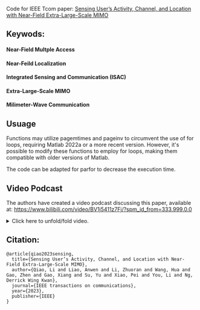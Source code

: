 Code for IEEE Tcom paper: [Sensing User’s Activity, Channel, and Location with Near-Field Extra-Large-Scale MIMO](https://ieeexplore.ieee.org/document/10286475)

## Keywods:

#### Near-Field Multple Access

#### Near-Feild Localization

#### Integrated Sensing and Communication (ISAC)

#### Extra-Large-Scale MIMO

#### Milimeter-Wave Communication


## Usuage

Functions may utilize pagemtimes and pageinv to circumvent the use of for loops, requiring Matlab 2022a or a more recent version. However, it's possible to modify these functions to employ for loops, making them compatible with older versions of Matlab.

The code can be adapted for parfor to decrease the execution time.


## Video Podcast

The authors have created a video podcast discussing this paper, available at: https://www.bilibili.com/video/BV1j5411z7Fj/?spm_id_from=333.999.0.0

<details>

  <summary>Click here to unfold/fold video.</summary>

  <div style="background-color: #e0f7fa; padding: 15px; border-radius: 10px; margin-top: 10px;">

    <iframe src="https://www.bilibili.com/video/BV1j5411z7Fj/?spm_id_from=333.999.0.0" width="560" height="315" frameborder="0" allowfullscreen></iframe>

  </div>

</details>

## Citation:

```
@article{qiao2023sensing,
  title={Sensing User’s Activity, Channel, and Location with Near-Field Extra-Large-Scale MIMO},
  author={Qiao, Li and Liao, Anwen and Li, Zhuoran and Wang, Hua and Gao, Zhen and Gao, Xiang and Su, Yu and Xiao, Pei and You, Li and Ng, Derrick Wing Kwan},
  journal={IEEE transactions on communications},
  year={2023},
  publisher={IEEE}
}
```


